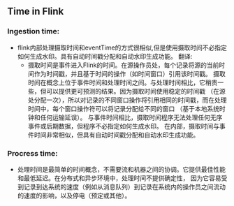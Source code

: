 ## Time in Flink

### Ingestion time:
- flink内部处理摄取时间和eventTime的方式很相似,但是使用摄取时间不必指定如何生成水印。具有自动时间戳分配和自动水印生成功能。
    翻译:
    - 摄取时间是事件进入Flink的时间。在源操作员处，每个记录将源的当前时间作为时间戳，并且基于时间的操作（如时间窗口）引用该时间戳。 
       摄取时间在概念上位于事件时间和处理时间之间。与处理时间相比，它稍贵一些，但可以提供更可预测的结果。因为摄取时间使用稳定的时间戳
       （在源处分配一次），所以对记录的不同窗口操作将引用相同的时间戳，而在处理时间中，每个窗口操作符可以将记录分配给不同的窗口
       （基于本地系统时钟和任何运输延误）。 与事件时间相比，摄取时间程序无法处理任何无序事件或后期数据，但程序不必指定如何生成水印。 
       在内部，摄取时间与事件时间非常相似，但具有自动时间戳分配和自动水印生成功能。

### Procress time:
- 处理时间是最简单的时间概念，不需要流和机器之间的协调。它提供最佳性能和最低延迟。在分布式和异步环境中，处理时间不提供确定性，
  因为它容易受到记录到达系统的速度（例如从消息队列）到记录在系统内的操作员之间流动的速度的影响，以及停电（预定或其他）。